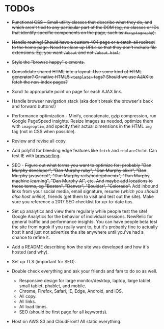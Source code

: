 # TODOs
+ ~~Functional CSS - Small utility classes that describe what they do, and which
aren't tied to any particular part of the DOM (eg, no classes or IDs that
identify specific components on the page, such as `#cryptography`).~~

+ ~~Handle routing! Should have a custom 404 page or a catch-all redirect to the
home page. Need to clean up URLs so that they don't include file extensions.
Eg, you want `/about` and not `/about.html`.~~

+ ~~Style the "browse happy" elements.~~

+ ~~Consolidate shared HTML into a layout. Use some kind of HTML generator? Or native
HTML5 `<template>` tags? Should we use AJAX to fetch the non-index pages?~~

+ Scroll to appropriate point on page for each AJAX link.

+ Handle browser navigation stack (aka don't break the browser's back and forward buttons!)

+ Performance optimization - Minify, concatenate, gzip compression, run Google
PageSpeed insights. Resize images as needed, optimize them with `imageoptim`, and specify their
actual dimensions in the HTML `img` tag (not in CSS when possible).

+ Review and revise all copy.

+ Add polyfill for bleeding edge features like `fetch` and `replaceChild`. Can test
IE with [browserling](https://www.browserling.com/).

+ SEO - ~~Figure out what terms you want to optimize for; probably "Dan Murphy
developer", "Dan Murphy ruby", "Dan Murphy elixir", "Dan Murphy javascript",
"Dan Murphy rails/node/phoenix", "Dan Murphy machine learning", "Dan Murphy
AI", etc. And maybe add locations to those terms, eg "Boston", "Denver",
"Boulder", "Colorado".~~ Add inbound links from your social media, email signature,
resume (*which you should also host online*), friends (get them to visit and test
out the site). Make sure you reference a 2017 SEO checklist for up-to-date tips.

+ Set up analytics and view them regularly while people test the site! Google
Analytics for the behavior of individual sessions. NewRelic for general traffic
and performance insights. You can have people beta test the site from ngrok if you really want to, but it's probably fine to actually host it and just not advertise the site anywhere until you've had a chance to refine it.

+ Add a README describing how the site was developed and how it's hosted (and why).

+ Set up TLS (important for SEO).

+ Double check everything and ask your friends and fam to do so as well.
  - Responsive design for large monitor/desktop, laptop, large tablet, small tablet,
  phablet, and mobile.
  - Chrome, Firefox, Safari, IE, Edge, Android, and iOS.
  - All copy.
  - All links.
  - All load times.
  - SEO (should be first page for all keywords).

+ Host on AWS S3 and CloudFront! All static everything.
